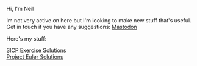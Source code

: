 Hi, I'm Neil
<p>Im not very active on here but I'm looking to make new stuff that's useful.<br>
Get in touch if you have any suggestions: <a href="https://mastodon.social/@skoarkid"> Mastodon</a></p>

Here's my stuff:
<p><a href="https://github.com/skoarkid/sicp-exercise-solutions" target="_blank">SICP Exercise Solutions</a><br>
<a href="https://github.com/skoarkid/ProjectEuler" target="_blank">Project Euler Solutions</a></p>

